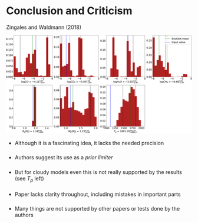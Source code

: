 # Conclusion and Criticism

Zingales and Waldmann (2018)

<div class="grid grid-cols-2 justify-center justify-items-center items-center">
<div>
  <img src="/images/gan_res_clouds.png" class="max-h-80 shadow-xl p-5 -mt-10" />
</div>
<div class="ml-5 list">

* Although it is a fascinating idea, it lacks the needed precision
* Authors suggest its use as a *prior limiter*
* But for cloudy models even this is not really supported by the results (see $T_p$ left)
* Paper lacks clarity throughout, including mistakes in important parts
* Many things are not supported by other papers or tests done by the authors

</div>
</div>

<style>
  a {
    border-style: none !important;
  }

  a:hover {
    border-style: none !important;
  }

  .list li{
    margin-bottom: 1.4rem !important;
  }
</style>

<!--
*Monte Carlo methods allow one to consider more general functional forms for the priors and have been implemented in various flavors*
-->
